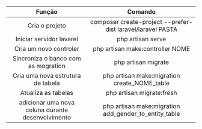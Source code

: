 
| Função | Comando |
| :----------------------: | :------------------------------------------: |
| Cria o projeto | composer create-project --prefer-dist laravel/laravel PASTA |
| Iniciar servidor lavarel | php artisan serve |
| Cria um novo controler | php artisan make:controller NOME |
| Sincroniza o banco com as mogration| php artisan migrate |
| Cria uma nova estrutura de tabela |  php artisan make:migration create_NOME_table |
| Atualiza as tabelas | php artisan migrate:fresh |
| adicionar uma nova coluna durante desenvolvimento | php artisan make:migration add_gender_to_entity_table |